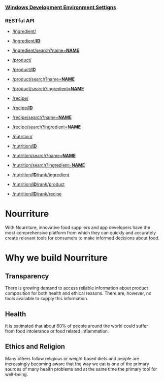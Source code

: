 ### [Windows Development Environment Settigns](https://github.com/zhenghongzhi/Nourriture/wiki/Window%E4%B8%8B%E5%BC%80%E5%8F%91%E7%8E%AF%E5%A2%83%E9%85%8D%E7%BD%AE)

### RESTful API
- [/ingredient/](http://nourriture.sinaapp.com/ingredient/)
- [/ingredient/**ID**](http://nourriture.sinaapp.com/ingredient/1/)
- [/ingredient/search?name=**NAME**](http://nourriture.sinaapp.com/ingredient/search?name=tomato)  
  
- [/product/](http://nourriture.sinaapp.com/product/)
- [/product/**ID**](http://nourriture.sinaapp.com/product/1/)
- [/product/search?name=**NAME**](http://nourriture.sinaapp.com/product/search?name=gongbao)
- [/product/search?ingredient=**NAME**](http://nourriture.sinaapp.com/product/search?ingredient=egg)
  
- [/recipe/](http://nourriture.sinaapp.com/recipe/)
- [/recipe/**ID**](http://nourriture.sinaapp.com/recipe/1/)
- [/recipe/search?name=**NAME**](http://nourriture.sinaapp.com/recipe/search?name=gongbao)
- [/recipe/search?ingredient=**NAME**](http://nourriture.sinaapp.com/recipe/search?ingredient=egg)
  
- [/nutrition/](http://nourriture.sinaapp.com/nutrition/)
- [/nutrition/**ID**](http://nourriture.sinaapp.com/nutrition/1/)
- [/nutrition/search?name=**NAME**](http://nourriture.sinaapp.com/nutrition/search?name=ca)
- [/nutrition/search?ingredient=**NAME**](http://nourriture.sinaapp.com/recipe/search?ingredient=egg)
- [/nutrition/**ID**/rank/ingredient](http://nourriture.sinaapp.com/nutrition/1/rank/ingredient/)
- [/nutrition/**ID**/rank/product](http://nourriture.sinaapp.com/nutrition/1/rank/product/)
- [/nutrition/**ID**/rank/recipe](http://nourriture.sinaapp.com/nutrition/1/rank/recipe/)

Nourriture
==========
With Nourriture, innovative food suppliers and app developers have the most comprehensive platform from which they can quickly and accurately create relevant tools for consumers to make informed decisions about food.

Why we build Nourriture
===
Transparency
---
There is growing demand to access reliable information about product composition for both health and ethical reasons. There are, however, no tools available to supply this information.

Health
---
It is estimated that about 60% of people around the world could suffer from food intolerance or food related inflammation.

Ethics and Religion
---
Many others follow religious or weight based diets and people are increasingly becoming aware that the way we eat is one of the primary sources of many health problems and at the same time the primary tool for well-being.